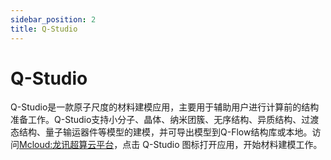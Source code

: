 ```yaml
---
sidebar_position: 2
title: Q-Studio
---
```


# Q-Studio

Q-Studio是一款原子尺度的材料建模应用，主要用于辅助用户进行计算前的结构准备工作。Q-Studio支持小分子、晶体、纳米团簇、无序结构、异质结构、过渡态结构、量子输运器件等模型的建模，并可导出模型到Q-Flow结构库或本地。访问[Mcloud:龙讯超算云平台](https://mcloud.lonxun.com/)，点击 Q-Studio 图标打开应用，开始材料建模工作。